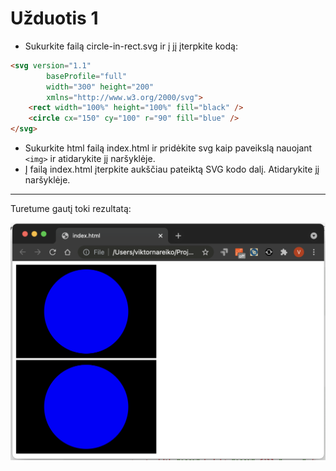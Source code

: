 # Užduotis 1

* Sukurkite failą circle-in-rect.svg ir į jį įterpkite kodą:

```html
<svg version="1.1"
        baseProfile="full"
        width="300" height="200"
        xmlns="http://www.w3.org/2000/svg">
    <rect width="100%" height="100%" fill="black" />
    <circle cx="150" cy="100" r="90" fill="blue" />
</svg>
```

* Sukurkite html failą index.html ir pridėkite svg kaip paveikslą nauojant `<img>` ir atidarykite jį naršyklėje.
* Į failą index.html įterpkite aukščiau pateiktą SVG kodo dalį. Atidarykite jį naršyklėje.

---

Turetume gautį toki rezultatą:

![Rezultatas](image/exercise-1-result.png)